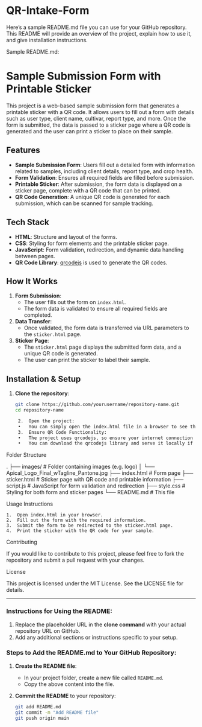 # QR-Intake-Form

Here’s a sample README.md file you can use for your GitHub repository. This README will provide an overview of the project, explain how to use it, and give installation instructions.

Sample README.md:

# Sample Submission Form with Printable Sticker

This project is a web-based sample submission form that generates a printable sticker with a QR code. It allows users to fill out a form with details such as user type, client name, cultivar, report type, and more. Once the form is submitted, the data is passed to a sticker page where a QR code is generated and the user can print a sticker to place on their sample.

## Features
- **Sample Submission Form**: Users fill out a detailed form with information related to samples, including client details, report type, and crop health.
- **Form Validation**: Ensures all required fields are filled before submission.
- **Printable Sticker**: After submission, the form data is displayed on a sticker page, complete with a QR code that can be printed.
- **QR Code Generation**: A unique QR code is generated for each submission, which can be scanned for sample tracking.

## Tech Stack
- **HTML**: Structure and layout of the forms.
- **CSS**: Styling for form elements and the printable sticker page.
- **JavaScript**: Form validation, redirection, and dynamic data handling between pages.
- **QR Code Library**: [qrcodejs](https://github.com/davidshimjs/qrcodejs) is used to generate the QR codes.

## How It Works
1. **Form Submission**: 
   - The user fills out the form on `index.html`.
   - The form data is validated to ensure all required fields are completed.
2. **Data Transfer**:
   - Once validated, the form data is transferred via URL parameters to the `sticker.html` page.
3. **Sticker Page**:
   - The `sticker.html` page displays the submitted form data, and a unique QR code is generated.
   - The user can print the sticker to label their sample.

## Installation & Setup

1. **Clone the repository**:
   ```bash
   git clone https://github.com/yourusername/repository-name.git
   cd repository-name

	2.	Open the project:
	•	You can simply open the index.html file in a browser to see the form and start using it locally.
	3.	Ensure QR Code Functionality:
	•	The project uses qrcodejs, so ensure your internet connection is enabled to load the QR code library.
	•	You can download the qrcodejs library and serve it locally if needed.

Folder Structure

.
├── images/                 # Folder containing images (e.g. logo)
│   └── Apical_Logo_Final_wTagline_Pantone.jpg
├── index.html              # Form page
├── sticker.html            # Sticker page with QR code and printable information
├── script.js               # JavaScript for form validation and redirection
├── style.css               # Styling for both form and sticker pages
└── README.md               # This file

Usage Instructions

	1.	Open index.html in your browser.
	2.	Fill out the form with the required information.
	3.	Submit the form to be redirected to the sticker.html page.
	4.	Print the sticker with the QR code for your sample.

Contributing

If you would like to contribute to this project, please feel free to fork the repository and submit a pull request with your changes.

License

This project is licensed under the MIT License. See the LICENSE file for details.

---

### Instructions for Using the **README**:
1. Replace the placeholder URL in the **clone command** with your actual repository URL on GitHub.
2. Add any additional sections or instructions specific to your setup.

### Steps to Add the **README.md** to Your GitHub Repository:

1. **Create the README file**:
   - In your project folder, create a new file called `README.md`.
   - Copy the above content into the file.
   
2. **Commit the README** to your repository:
   ```bash
   git add README.md
   git commit -m "Add README file"
   git push origin main
